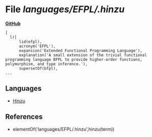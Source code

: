 # File _languages/EFPL/.hinzu_
**[GitHub](https://github.com/softlang/yas/blob/master/languages/EFPL/.hinzu)**
```
[
  l([
      lid(efpl),
      acronym('EFPL'),
      expansion('Extended Functional Programming Language'),
      explanation('A small extension of the trivial functional programming language BFPL to provide higher-order functions, polymorphism, and type inference.'),
      supersetOf(bfpl),
...
```

## Languages
* [Hinzu](../languages/Hinzu.md)

## References
* elementOf('languages/EFPL/.hinzu',hinzu(term))
